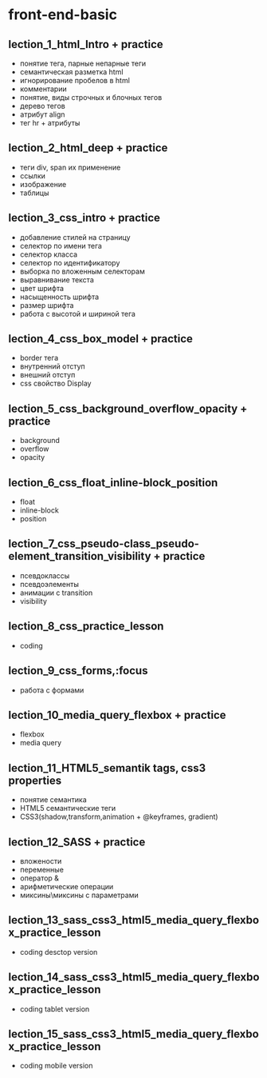 ﻿# front-end-basic

## lection_1_html_Intro + practice
+ понятие тега, парные непарные теги 
+ семантическая разметка html
+ игнорирование пробелов в html
+ комментарии
+ понятие, виды строчных и блочных тегов
+ дерево тегов
+ атрибут align
+ тег hr + атрибуты

## lection_2_html_deep + practice
+ теги div, span их применение
+ ссылки
+ изображение 
+ таблицы

## lection_3_css_intro + practice
+ добавление стилей на страницу
+ селектор по имени тега
+ селектор класса
+ селектор по идентификатору
+ выборка по вложенным селекторам
+ выравнивание текста
+ цвет шрифта
+ насыщенность шрифта
+ размер шрифта
+ работа с высотой и шириной тега

## lection_4_css_box_model + practice
+ border тега
+ внутренний отступ 
+ внешний отступ 
+ сss свойство Display

## lection_5_css_background_overflow_opacity + practice
+ background
+ overflow
+ opacity

## lection_6_css_float_inline-block_position
+ float
+ inline-block
+ position

## lection_7_css_pseudo-class_pseudo-element_transition_visibility + practice
+ псевдоклассы
+ псевдоэлементы
+ анимации с transition
+ visibility

## lection_8_css_practice_lesson
+ coding

## lection_9_css_forms,:focus
+ работа с формами

## lection_10_media_query_flexbox + practice
+ flexbox
+ media query

## lection_11_HTML5_semantik tags, css3 properties
 + понятие cемантика
 + HTML5 семантические теги
 + СSS3(shadow,transform,animation + @keyframes, gradient)

## lection_12_SASS + practice
 + вложености
 + переменные
 + оператор &
 + арифметические операции
 + миксины\миксины с параметрами

## lection_13_sass_css3_html5_media_query_flexbox_practice_lesson
+ coding desctop version

## lection_14_sass_css3_html5_media_query_flexbox_practice_lesson
+ coding tablet version

## lection_15_sass_css3_html5_media_query_flexbox_practice_lesson
+ coding mobile version
